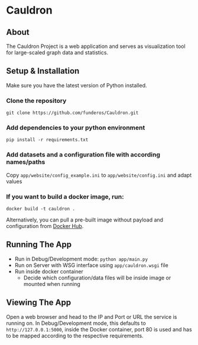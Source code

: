# Cauldron

## About
The Cauldron Project is a web application and serves as visualization tool for large-scaled graph data and statistics.

## Setup & Installation
Make sure you have the latest version of Python installed.

### Clone the repository
```
git clone https://github.com/funderos/Cauldron.git
```

### Add dependencies to your python environment
```
pip install -r requirements.txt
```

### Add datasets and a configuration file with according names/paths
Copy `app/website/config_example.ini` to `app/website/config.ini` and adapt values

### If you want to build a docker image, run:
```
docker build -t cauldron .
```
Alternatively, you can pull a pre-built image without payload and configuration from [Docker Hub](https://hub.docker.com/repository/docker/funderb91/cauldron).

## Running The App
- Run in Debug/Development mode: `python app/main.py`
- Run on Server with WSG interface using `app/cauldron.wsgi` file
- Run inside docker container
  - Decide which configuration/data files will be inside image or mounted when running

## Viewing The App
Open a web browser and head to the IP and Port or URL the service is running on. In Debug/Development mode, this defaults to `http://127.0.0.1:5000`, inside the Docker container, port 80 is used and has to be mapped according to the respective requirements.
